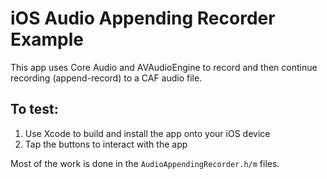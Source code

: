 # iOS Audio Appending Recorder Example

This app uses Core Audio and AVAudioEngine to record and then continue recording (append-record) to a CAF audio file.

## To test:
1. Use Xcode to build and install the app onto your iOS device
2. Tap the buttons to interact with the app

Most of the work is done in the `AudioAppendingRecorder.h/m` files.
